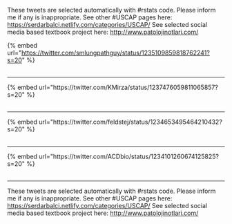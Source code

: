 

These tweets are selected automatically with #rstats code. Please inform me if any is inappropriate.
See other #USCAP pages here: https://serdarbalci.netlify.com/categories/USCAP/ 
See selected social media based textbook project here: http://www.patolojinotlari.com/

{% embed url="https://twitter.com/smlungpathguy/status/1235109859818762241?s=20" %}<br>
<br>
<hr>
{% embed url="https://twitter.com/KMirza/status/1237476059811065857?s=20" %}<br>
<br>
<hr>
{% embed url="https://twitter.com/feldstej/status/1234653495464210432?s=20" %}<br>
<br>
<hr>
{% embed url="https://twitter.com/ACDbio/status/1234101260674125825?s=20" %}<br>
<br>
<hr>


These tweets are selected automatically with #rstats code. Please inform me if any is inappropriate.
See other #USCAP pages here: https://serdarbalci.netlify.com/categories/USCAP/ 
See selected social media based textbook project here: http://www.patolojinotlari.com/
